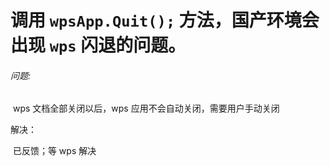 # 调用 `wpsApp.Quit();` 方法，国产环境会出现 `wps` 闪退的问题。

###### 问题:

​				wps 文档全部关闭以后，wps 应用不会自动关闭，需要用户手动关闭

解决：

​				已反馈；等 wps 解决